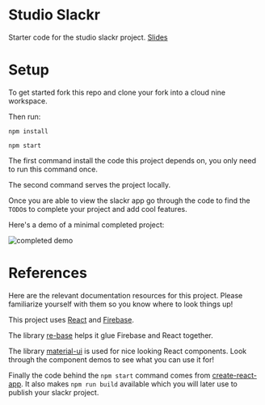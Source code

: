 # Studio Slackr

Starter code for the studio slackr project.
[Slides](https://docs.google.com/presentation/d/1tBWhnKm1LN7kzmtPl7AVYzh0EBuK0MIbqvUcrFbYQJg/edit)

# Setup

To get started fork this repo and clone your fork into a cloud nine workspace.

Then run:

    npm install

    npm start


The first command install the code this project depends on, you only need to run
this command once.

The second command serves the project locally.

Once you are able to view the slackr app go through the code to find the `TODO`s
to complete your project and add cool features.

Here's a demo of a minimal completed project:

![completed demo](completed.gif)

# References

Here are the relevant documentation resources for this project. Please
familiarize yourself with them so you know where to look things up!

This project uses [React](https://reactjs.org/docs/react-api.html) and 
[Firebase](https://firebase.google.com/docs/reference/js/).

The library [re-base](https://github.com/tylermcginnis/re-base#api) helps it
glue Firebase and React together.

The library [material-ui](https://material-ui-next.com/) is used for nice
looking React components. Look through the component demos to see what you can
use it for!

Finally the code behind the `npm start` command comes from
[create-react-app](https://github.com/facebookincubator/create-react-app#create-react-app-).
It also makes `npm run build` available which you will later use to publish your
slackr project.
